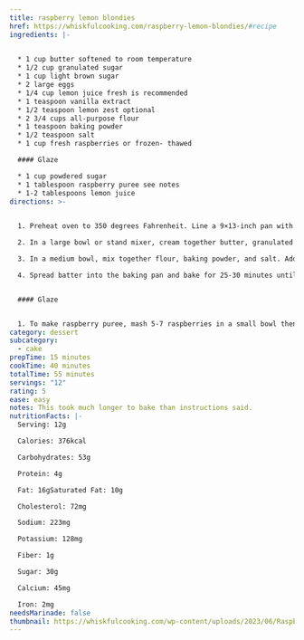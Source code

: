 ```yaml
---
title: raspberry lemon blondies
href: https://whiskfulcooking.com/raspberry-lemon-blondies/#recipe
ingredients: |-
  

  * 1 cup butter softened to room temperature
  * 1/2 cup granulated sugar
  * 1 cup light brown sugar
  * 2 large eggs
  * 1/4 cup lemon juice fresh is recommended
  * 1 teaspoon vanilla extract
  * 1/2 teaspoon lemon zest optional
  * 2 3/4 cups all-purpose flour
  * 1 teaspoon baking powder
  * 1/2 teaspoon salt
  * 1 cup fresh raspberries or frozen- thawed

  #### Glaze

  * 1 cup powdered sugar
  * 1 tablespoon raspberry puree see notes
  * 1-2 tablespoons lemon juice
directions: >-
  

  1. Preheat oven to 350 degrees Fahrenheit. Line a 9×13-inch pan with parchment paper and set aside.

  2. In a large bowl or stand mixer, cream together butter, granulated sugar, and brown sugar- about 2 minutes. Add eggs, lemon juice, vanilla extract, and lemon zest and beat until it becomes light and fluffy- about 3 minutes.

  3. In a medium bowl, mix together flour, baking powder, and salt. Add the flour mixture to the butter mixture and stir until just combined. Gently fold the raspberries into the batter.

  4. Spread batter into the baking pan and bake for 25-30 minutes until the edges are golden brown and a toothpick inserted in the center comes out clean. Remove from oven and allow to fully cool.


  #### Glaze


  1. To make raspberry puree, mash 5-7 raspberries in a small bowl then strain out the seeds in a fine mesh strainer. Add in the powdered sugar. Stir in lemon juice until desired consistency. *It should be thick but pourable.* Spread over the top of cooled blondies. Allow the top to firm up before slicing. Enjoy!
category: dessert
subcategory:
  - cake
prepTime: 15 minutes
cookTime: 40 minutes
totalTime: 55 minutes
servings: "12"
rating: 5
ease: easy
notes: T﻿his took much longer to bake than instructions said.
nutritionFacts: |-
  Serving: 12g

  Calories: 376kcal

  Carbohydrates: 53g

  Protein: 4g

  Fat: 16gSaturated Fat: 10g

  Cholesterol: 72mg

  Sodium: 223mg

  Potassium: 128mg

  Fiber: 1g

  Sugar: 30g

  Calcium: 45mg

  Iron: 2mg
needsMarinade: false
thumbnail: https://whiskfulcooking.com/wp-content/uploads/2023/06/Raspberry-Lemon-Blondies-04.jpg
---
```

